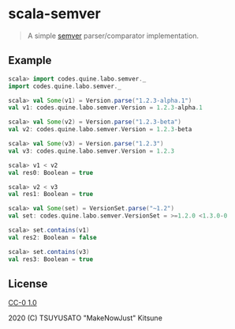 # scala-semver

> A simple [semver](https://semver.org/) parser/comparator implementation.

## Example

```scala
scala> import codes.quine.labo.semver._
import codes.quine.labo.semver._

scala> val Some(v1) = Version.parse("1.2.3-alpha.1")
val v1: codes.quine.labo.semver.Version = 1.2.3-alpha.1

scala> val Some(v2) = Version.parse("1.2.3-beta")
val v2: codes.quine.labo.semver.Version = 1.2.3-beta

scala> val Some(v3) = Version.parse("1.2.3")
val v3: codes.quine.labo.semver.Version = 1.2.3

scala> v1 < v2
val res0: Boolean = true

scala> v2 < v3
val res1: Boolean = true

scala> val Some(set) = VersionSet.parse("~1.2")
val set: codes.quine.labo.semver.VersionSet = >=1.2.0 <1.3.0-0

scala> set.contains(v1)
val res2: Boolean = false

scala> set.contains(v3)
val res3: Boolean = true
```

## License

[CC-0 1.0](https://creativecommons.org/publicdomain/zero/1.0/)

2020 (C) TSUYUSATO "MakeNowJust" Kitsune
